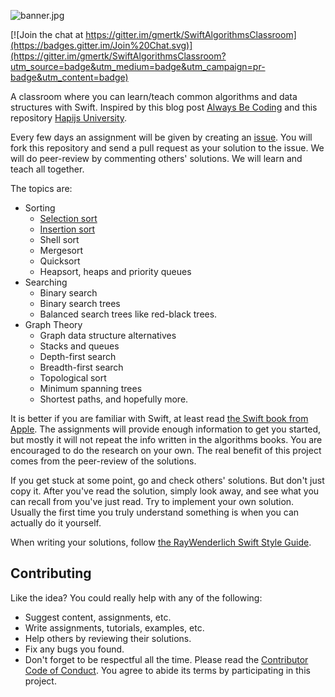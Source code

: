 ![banner.jpg](https://raw.githubusercontent.com/gmertk/SwiftAlgorithmsClassroom/master/images/banner.jpg)

[![Join the chat at https://gitter.im/gmertk/SwiftAlgorithmsClassroom](https://badges.gitter.im/Join%20Chat.svg)](https://gitter.im/gmertk/SwiftAlgorithmsClassroom?utm_source=badge&utm_medium=badge&utm_campaign=pr-badge&utm_content=badge)

A classroom where you can learn/teach common algorithms and data structures with Swift. Inspired by this blog post [Always Be Coding](https://medium.com/@davidbyttow/abc-always-be-coding-d5f8051afce2) and this repository [Hapijs University](https://github.com/hapijs/university).

Every few days an assignment will be given by creating an [issue](https://github.com/gmertk/SwiftAlgorithmsClassroom/issues). You will fork this repository and send a pull request as your solution to the issue. We will do peer-review by commenting others' solutions. We will learn and teach all together.

The topics are:

- Sorting
  - [Selection sort](https://github.com/gmertk/SwiftAlgorithmsClassroom/issues/2)
  - [Insertion sort](https://github.com/gmertk/SwiftAlgorithmsClassroom/issues/16)
  - Shell sort
  - Mergesort
  - Quicksort
  - Heapsort, heaps and priority queues
- Searching
  - Binary search
  - Binary search trees
  - Balanced search trees like red-black trees.
- Graph Theory
  - Graph data structure alternatives
  - Stacks and queues
  - Depth-first search
  - Breadth-first search
  - Topological sort
  - Minimum spanning trees
  - Shortest paths, and hopefully more.

It is better if you are familiar with Swift, at least read [the Swift book from Apple](https://itunes.apple.com/book/swift-programming-language/id881256329). The assignments will provide enough information to get you started, but mostly it will not repeat the info written in the algorithms books. You are encouraged to do the research on your own. The real benefit of this project comes from the peer-review of the solutions.

If you get stuck at some point, go and check others' solutions. But don't just copy it. After you've read the solution, simply look away, and see what you can recall from you've just read. Try to implement your own solution. Usually the first time you truly understand something is when you can actually do it yourself.

When writing your solutions, follow [the RayWenderlich Swift Style Guide](https://github.com/raywenderlich/swift-style-guide/).

## Contributing
Like the idea? You could really help with any of the following:

- Suggest content, assignments, etc.
- Write assignments, tutorials, examples, etc.
- Help others by reviewing their solutions.
- Fix any bugs you found.
- Don't forget to be respectful all the time. Please read the [Contributor Code of Conduct](https://github.com/gmertk/SwiftAlgorithmsClassroom/blob/master/COC.md). You agree to abide its terms by participating in this project.

